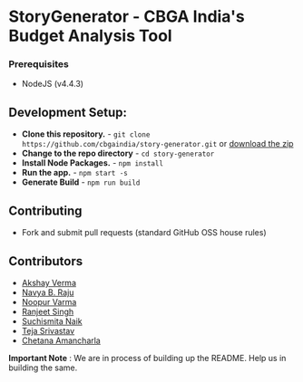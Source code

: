# StoryGenerator - CBGA India's Budget Analysis Tool

### Prerequisites
- NodeJS (v4.4.3) 

## Development Setup:
* **Clone this repository.** - `git clone https://github.com/cbgaindia/story-generator.git` or [download the zip](https://github.com/cbgaindia/story-generator.git)
* **Change to the repo directory** - `cd story-generator`
* **Install Node Packages.** - `npm install`
* **Run the app.** - `npm start -s`
* **Generate Build** - `npm run build`

## Contributing
- Fork and submit pull requests (standard GitHub OSS house rules)
  
## Contributors
- [Akshay Verma](https://github.com/akshay2905)
- [Navya B. Raju](https://github.com/navsie)
- [Noopur Varma](https://github.com/noopurvarma)
- [Ranjeet Singh](https://github.com/raeoks)
- [Suchismita Naik](https://github.com/SuchismitaNaik)
- [Teja Srivastav](https://github.com/tejasrivastav)
- [Chetana Amancharla](https://github.com/archetana)

**Important Note** : We are in process of building up the README. Help us in building the same. 
